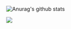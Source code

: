 ![Anurag's github stats](https://github-readme-stats.vercel.app/api?username=kamrul-bd&count_private=true&show_icons=true&theme=radical)

![](https://komarev.com/ghpvc/?username=kamrul-bd&color=brightgreen)
